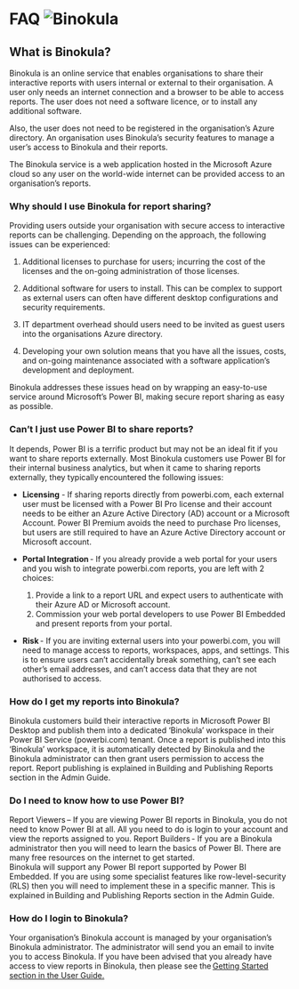 # FAQ ![Binokula](images/favicon.png)

## What is Binokula?

Binokula is an online service that enables organisations to share their interactive reports with users internal or external to their organisation.  A user only needs an internet connection and a browser to be able to access reports. The user does not need a software licence, or to install any additional software.

Also, the user does not need to be registered in the organisation’s Azure directory. An organisation uses Binokula’s security features to manage a user’s access to Binokula and their reports.

The Binokula service is a web application hosted in the Microsoft Azure cloud so any user on the world-wide internet can be provided access to an organisation’s reports.  

### Why should I use Binokula for report sharing?

Providing users outside your organisation with secure access to interactive reports can be challenging.  Depending on the approach, the following issues can be experienced:

1. Additional licenses to purchase for users; incurring the cost of the licenses and the on-going administration of those licenses.

2. Additional software for users to install.  This can be complex to support as external users can often have different desktop configurations and security requirements.

3. IT department overhead should users need to be invited as guest users into the organisations Azure directory.  

4. Developing your own solution means that you have all the issues, costs, and on-going maintenance associated with a software application’s development and deployment.  

Binokula addresses these issues head on by wrapping an easy-to-use service around Microsoft’s Power BI, making secure report sharing as easy as possible.

### Can’t I just use Power BI to share reports?

It depends, Power BI is a terrific product but may not be an ideal fit if you want to share reports externally. Most Binokula customers use Power BI for their internal business analytics, but when it came to sharing reports externally, they typically encountered the following issues:  

+ **Licensing** - If sharing reports directly from powerbi.com, each external user must be licensed with a Power BI Pro license and their account needs to be either an Azure Active Directory (AD) account or a Microsoft Account. Power BI Premium avoids the need to purchase Pro licenses, but users are still required to have an Azure Active Directory account or Microsoft account.

+ **Portal Integration** - If you already provide a web portal for your users and you wish to integrate powerbi.com reports, you are left with 2 choices:
    1. Provide a link to a report URL and expect users to authenticate with their Azure AD or Microsoft account.
    2. Commission your web portal developers to use Power BI Embedded and present reports from your portal.

+ **Risk** - If you are inviting external users into your powerbi.com, you will need to manage access to reports, workspaces, apps, and settings.  This is to ensure users can’t accidentally break something, can’t see each other’s email addresses, and can’t access data that they are not authorised to access.  

### How do I get my reports into Binokula?

Binokula customers build their interactive reports in Microsoft Power BI Desktop and publish them into a dedicated ‘Binokula’ workspace in their Power BI Service (powerbi.com) tenant.   Once a report is published into this ‘Binokula’ workspace, it is automatically detected by Binokula and the Binokula administrator can then grant users permission to access the report. Report publishing is explained in Building and Publishing Reports section in the Admin Guide.

### Do I need to know how to use Power BI?

Report Viewers – If you are viewing Power BI reports in Binokula, you do not need to know Power BI at all. All you need to do is login to your account and view the reports assigned to you.
Report Builders - If you are a Binokula administrator then you will need to learn the basics of Power BI. There are many free resources on the internet to get started.  
Binokula will support any Power BI report supported by Power BI Embedded.  If you are using some specialist features like row-level-security (RLS) then you will need to implement these in a specific manner. This is explained in Building and Publishing Reports section in the Admin Guide.

### How do I login to Binokula?

Your organisation’s Binokula account is managed by your organisation’s Binokula administrator. The administrator will send you an email to invite you to access Binokula. If you have been advised that you already have access to view reports in Binokula, then please see the [Getting Started section in the User Guide.](\user-guide\#getting-started)
